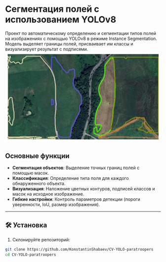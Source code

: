 # Сегментация полей с использованием YOLOv8

Проект по автоматическому определению и сегментации типов полей на изображениях с помощью YOLOv8 в режиме Instance Segmentation. Модель выделяет границы полей, присваивает им классы и визуализирует результат с подписями.
![пример](https://github.com/KonstantinShabaev/CV-YOLO-paratroopers/blob/main/Output%20result1.png)
## Основные функции
- **Сегментация объектов**: Выделение точных границ полей с помощью масок.
- **Классификация**: Определение типа поля для каждого обнаруженного объекта.
- **Визуализация**: Наложение цветных контуров, подписей классов и масок на исходное изображение.
- **Гибкие настройки**: Контроль параметров детекции (пороги уверенности, IoU, размер изображения).

---

## 🛠 Установка
1. Склонируйте репозиторий:
```bash
git clone https://github.com/KonstantinShabaev/CV-YOLO-paratroopers
cd CV-YOLO-paratroopers
